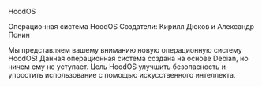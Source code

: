 HoodOS

Операционная система HoodOS
Создатели:
Кирилл Дюков и Александр Понин

Мы представляем вашему вниманию новую операционную систему HoodOS! 
Данная операционная система создана на основе Debian, но ничем
ему не уступает. Цель HoodOS улучшить безопасность
и упростить использование с помощью искусственного интеллекта.

